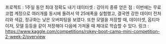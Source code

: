프로젝트 : 1주일 동안 최대 정확도 내기
데이터셋 : 강아지 종류
얻은 점 : 이번에는 무료 코랩 계정으로 여러개를 동시에 돌려서 약 25에폭을 실험했고, 결국엔 강한 데이터 전처리와 색감, 정규화는 낮은 오버피팅을 보였다. 또한 모델을 저장할 때, 데이터셋, 옵티마이저, 모델 등등을 같이 저장해야 다음에 가져올 때 제대로 학습할 수 있다.
링크 : https://www.kaggle.com/competitions/rokey-boot-camp-mini-competition-2-week-2/overview